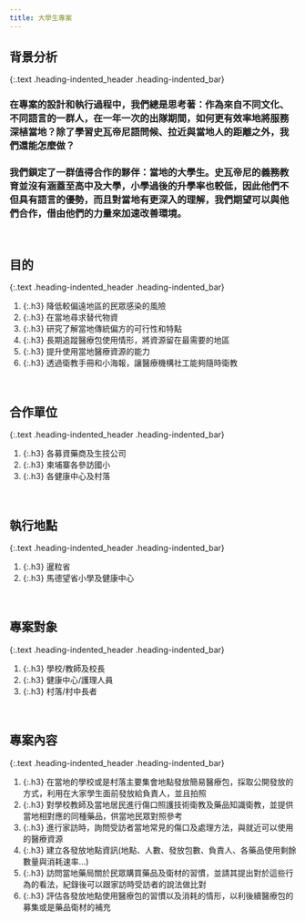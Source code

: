 ```yaml
---
title: 大學生專案
---
```

## 背景分析
{:.text .heading-indented_header .heading-indented_bar}
### 在專案的設計和執行過程中，我們總是思考著：作為來自不同文化、不同語言的一群人，在一年一次的出隊期間，如何更有效率地將服務深植當地？除了學習史瓦帝尼語問候、拉近與當地人的距離之外，我們還能怎麼做？
### 我們鎖定了一群值得合作的夥伴：當地的大學生。史瓦帝尼的義務教育並沒有涵蓋至高中及大學，小學過後的升學率也較低，因此他們不但具有語言的優勢，而且對當地有更深入的理解，我們期望可以與他們合作，借由他們的力量來加速改善環境。


&nbsp;



## 目的
{:.text .heading-indented_header .heading-indented_bar}
1. {:.h3} 降低較偏遠地區的民眾感染的風險
1. {:.h3} 在當地尋求替代物資
1. {:.h3} 研究了解當地傳統偏方的可行性和特點
1. {:.h3} 長期追蹤醫療包使用情形，將資源留在最需要的地區
1. {:.h3} 提升使用當地醫療資源的能力
1. {:.h3} 透過衛教手冊和小海報，讓醫療機構社工能夠隨時衛教

&nbsp;



## 合作單位
{:.text .heading-indented_header .heading-indented_bar}
1. {:.h3} 各募資藥商及生技公司
1. {:.h3} 柬埔寨各參訪國小
1. {:.h3} 各健康中心及村落

&nbsp;



## 執行地點
{:.text .heading-indented_header .heading-indented_bar}
1. {:.h3} 暹粒省
1. {:.h3} 馬德望省小學及健康中心

&nbsp;



## 專案對象
{:.text .heading-indented_header .heading-indented_bar}
1. {:.h3} 學校/教師及校長
1. {:.h3} 健康中心/護理人員
1. {:.h3} 村落/村中長者

&nbsp;



## 專案內容
{:.text .heading-indented_header .heading-indented_bar}
1. {:.h3} 在當地的學校或是村落主要集會地點發放簡易醫療包，採取公開發放的方式，利用在大家學生面前發放給負責人，並且拍照
1. {:.h3} 對學校教師及當地居民進行傷口照護技術衛教及藥品知識衛教，並提供當地相對應的同種藥品，供當地民眾對照參考
1. {:.h3} 進行家訪時，詢問受訪者當地常見的傷口及處理方法，與就近可以使用的醫療資源
1. {:.h3} 建立各發放地點資訊(地點、人數、發放包數、負責人、各藥品使用剩餘數量與消耗速率…)
1. {:.h3} 訪問當地藥局關於民眾購買藥品及衛材的習慣，並請其提出對於這些行為的看法，紀錄後可以跟家訪時受訪者的說法做比對
1. {:.h3} 評估各發放地點使用醫療包的習慣以及消耗的情形，以利後續醫療包的募集或是藥品衛材的補充

&nbsp;
